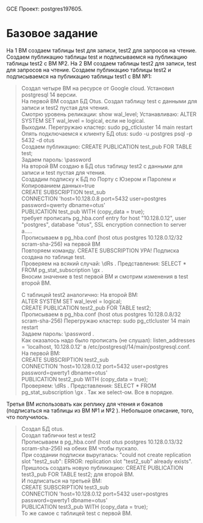 GCE
Проект: postgres197605.

# Базовое задание 

На 1 ВМ создаем таблицы test для записи, test2 для запросов на чтение. Создаем публикацию таблицы test и подписываемся на публикацию таблицы test2 с ВМ №2. На 2 ВМ создаем таблицы test2 для записи, test для запросов на чтение. Создаем публикацию таблицы test2 и подписываемся на публикацию таблицы test1 с ВМ №1:

> Создал четыре ВМ на ресурсе от Google cloud. Установил postgresql 14 версии.  
> На первой ВМ создал БД Otus. Создал таблицу test с данными для записи и test2 пустая для чтения.  
> Смотрю уровень реликации: show wal_level; Устанавливаю: ALTER SYSTEM SET wal_level = logical, если не logical.  
> Выходим. Перегружаю кластер: sudo pg_ctlcluster 14 main restart  
> Опять подключаемся к клиенту БД otus: sudo -u postgres psql -p 5432 -d otus  
> Создаем публикацию: CREATE PUBLICATION test_pub FOR TABLE test;  
> Задаем пароль: \password   
> На второй ВМ создаю в БД otus таблицу test2 с данными для записи и test пустая для чтения.  
> Cоздадим подписку к БД по Порту с Юзером и Паролем и Копированием данных=true  
> CREATE SUBSCRIPTION test_sub   
> CONNECTION 'host=10.128.0.8 port=5432 user=postgres password=qwerty dbname=otus'   
> PUBLICATION test_pub WITH (copy_data = true);    
> требует прописать pg_hba.conf entry for host "10.128.0.12", user "postgres", database "otus", SSL encryption connection to server a.....   
> Прописываем в pg_hba.conf (host    otus            postgres        10.128.0.12/32          scram-sha-256) на первой ВМ  
> Повторяем команду. CREATE SUBSCRIPTION УРА! Подписка создана по таблице test.   
> Проверяем на всякий случай: \dRs . Представления: SELECT * FROM pg_stat_subscription \gx .   
> Вносим значение в test первой ВМ и смотрим изменения в test второй ВМ.    
>        
> C таблицей test2 аналогично: 
> На второй ВМ:  
> ALTER SYSTEM SET wal_level = logical;   
> CREATE PUBLICATION test2_pub FOR TABLE test2;   
> Прописываем в pg_hba.conf (host    otus            postgres        10.128.0.8/32          scram-sha-256)
> Перегружаю кластер: sudo pg_ctlcluster 14 main restart   
> Задаем пароль: \password .   
> Как оказалось надо было прописать (не слушал): listen_addresses = 'localhost, 10.128.0.12' в /etc/postgresql/14/main/postgresql.conf.   
> На первой ВМ:  
> CREATE SUBSCRIPTION test2_sub   
> CONNECTION 'host=10.128.0.12 port=5432 user=postgres password=qwerty1 dbname=otus'   
> PUBLICATION test2_pub WITH (copy_data = true);  
> Проверяем: \dRs . Представления: SELECT * FROM pg_stat_subscription \gx . Так же select-ом. Все в порядке.  


Третья ВМ использовать как реплику для чтения и бэкапов (подписаться на таблицы из ВМ №1 и №2 ). Небольшое описание, того, что получилось.

> Создал БД otus.  
> Создал таблички test и test2  
> Прописываем в pg_hba.conf (host    otus            postgres        10.128.0.13/32          scram-sha-256) на обеих ВМ чтобы пускало.  
> При создании подписки выругалась: "could not create replication slot "test2_sub": ERROR:  replication slot "test2_sub" already exists".  
> Пришлось создать новую публикацию: CREATE PUBLICATION test3_pub FOR TABLE test2; для второй ВМ.  
> И подписаться на третьей ВМ:   
> CREATE SUBSCRIPTION test3_sub     
> CONNECTION 'host=10.128.0.12 port=5432 user=postgres password=qwerty1 dbname=otus'   
> PUBLICATION test3_pub WITH (copy_data = true);  
> То же самое с таблицей test c первой ВМ.
